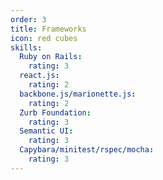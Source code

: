 ```yaml
---
order: 3
title: Frameworks
icon: red cubes
skills:
  Ruby on Rails:
    rating: 3
  react.js:
    rating: 2
  backbone.js/marionette.js:
    rating: 2
  Zurb Foundation:
    rating: 3
  Semantic UI:
    rating: 3
  Capybara/minitest/rspec/mocha:
    rating: 3
---
```

